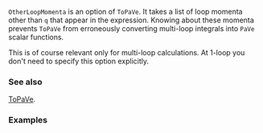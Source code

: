 `OtherLoopMomenta` is an option of `ToPaVe`. It takes a list of loop momenta other than `q` that appear in the expression. Knowing about these momenta prevents `ToPaVe` from erroneously converting multi-loop integrals into `PaVe` scalar functions. 

This is of course relevant only for multi-loop calculations. At 1-loop you don't need to specify this option explicitly.

### See also

[ToPaVe](ToPaVe).

### Examples